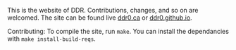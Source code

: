 This is the website of DDR. Contributions, changes, and so on are welcomed. The site can be found live [ddr0.ca](https://ddr0.ca) or [ddr0.github.io](https://ddr0.github.io/).

Contributing:
To compile the site, run `make`. You can install the dependancies with `make install-build-reqs`.
